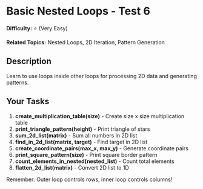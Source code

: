 # Basic Nested Loops - Test 6

**Difficulty:** ⭐ (Very Easy)

**Related Topics:** Nested Loops, 2D Iteration, Pattern Generation

## Description

Learn to use loops inside other loops for processing 2D data and generating patterns.

## Your Tasks

1. **create_multiplication_table(size)** - Create size x size multiplication table
2. **print_triangle_pattern(height)** - Print triangle of stars
3. **sum_2d_list(matrix)** - Sum all numbers in 2D list
4. **find_in_2d_list(matrix, target)** - Find target in 2D list
5. **create_coordinate_pairs(max_x, max_y)** - Generate coordinate pairs
6. **print_square_pattern(size)** - Print square border pattern
7. **count_elements_in_nested(nested_list)** - Count total elements
8. **flatten_2d_list(matrix)** - Convert 2D list to 1D

Remember: Outer loop controls rows, inner loop controls columns!
